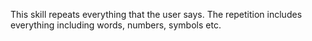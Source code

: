 This skill repeats everything that the user says. The repetition includes everything including words, numbers, symbols etc.
